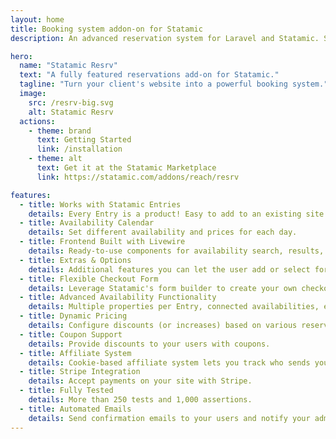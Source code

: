 ```yaml
---
layout: home
title: Booking system addon-on for Statamic
description: An advanced reservation system for Laravel and Statamic. Suitable for hotels, restaurants, conferences, car rentals, boat rentals, and more.

hero:
  name: "Statamic Resrv"
  text: "A fully featured reservations add-on for Statamic."
  tagline: "Turn your client's website into a powerful booking system."
  image:
    src: /resrv-big.svg
    alt: Statamic Resrv
  actions:
    - theme: brand
      text: Getting Started
      link: /installation
    - theme: alt
      text: Get it at the Statamic Marketplace
      link: https://statamic.com/addons/reach/resrv

features:
  - title: Works with Statamic Entries
    details: Every Entry is a product! Easy to add to an existing site.
  - title: Availability Calendar
    details: Set different availability and prices for each day.
  - title: Frontend Built with Livewire
    details: Ready-to-use components for availability search, results, and checkout.
  - title: Extras & Options
    details: Additional features you can let the user add or select for their reservation.
  - title: Flexible Checkout Form
    details: Leverage Statamic's form builder to create your own checkout form.
  - title: Advanced Availability Functionality
    details: Multiple properties per Entry, connected availabilities, etc.
  - title: Dynamic Pricing
    details: Configure discounts (or increases) based on various reservation conditions.
  - title: Coupon Support
    details: Provide discounts to your users with coupons.
  - title: Affiliate System
    details: Cookie-based affiliate system lets you track who sends you clients.
  - title: Stripe Integration
    details: Accept payments on your site with Stripe.
  - title: Fully Tested
    details: More than 250 tests and 1,000 assertions.
  - title: Automated Emails
    details: Send confirmation emails to your users and notify your admins.
---
```

